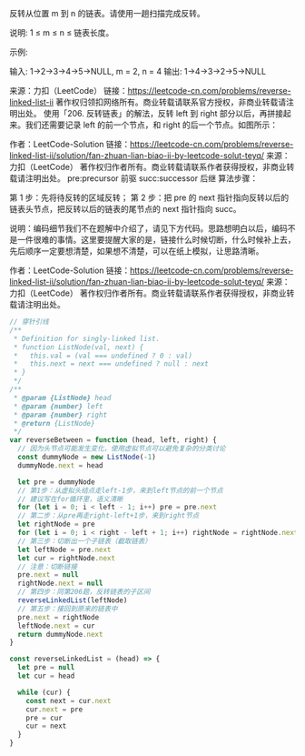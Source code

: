 反转从位置 m 到 n 的链表。请使用一趟扫描完成反转。

说明:
1 ≤ m ≤ n ≤ 链表长度。

示例:

输入: 1->2->3->4->5->NULL, m = 2, n = 4
输出: 1->4->3->2->5->NULL

来源：力扣（LeetCode）
链接：https://leetcode-cn.com/problems/reverse-linked-list-ii
著作权归领扣网络所有。商业转载请联系官方授权，非商业转载请注明出处。
使用「206. 反转链表」的解法，反转 left 到 right 部分以后，再拼接起来。我们还需要记录 left 的前一个节点，和 right 的后一个节点。如图所示：

作者：LeetCode-Solution
链接：https://leetcode-cn.com/problems/reverse-linked-list-ii/solution/fan-zhuan-lian-biao-ii-by-leetcode-solut-teyq/
来源：力扣（LeetCode）
著作权归作者所有。商业转载请联系作者获得授权，非商业转载请注明出处。
pre:precursor 前驱
succ:successor 后继
算法步骤：

第 1 步：先将待反转的区域反转；
第 2 步：把 pre 的 next 指针指向反转以后的链表头节点，把反转以后的链表的尾节点的 next 指针指向 succ。

说明：编码细节我们不在题解中介绍了，请见下方代码。思路想明白以后，编码不是一件很难的事情。这里要提醒大家的是，链接什么时候切断，什么时候补上去，先后顺序一定要想清楚，如果想不清楚，可以在纸上模拟，让思路清晰。

作者：LeetCode-Solution
链接：https://leetcode-cn.com/problems/reverse-linked-list-ii/solution/fan-zhuan-lian-biao-ii-by-leetcode-solut-teyq/
来源：力扣（LeetCode）
著作权归作者所有。商业转载请联系作者获得授权，非商业转载请注明出处。

```js
// 穿针引线
/**
 * Definition for singly-linked list.
 * function ListNode(val, next) {
 *   this.val = (val === undefined ? 0 : val)
 *   this.next = next === undefined ? null : next
 * }
 */
/**
 * @param {ListNode} head
 * @param {number} left
 * @param {number} right
 * @return {ListNode}
 */
var reverseBetween = function (head, left, right) {
  // 因为头节点可能发生变化，使用虚拟节点可以避免复杂的分类讨论
  const dummyNode = new ListNode(-1)
  dummyNode.next = head

  let pre = dummyNode
  // 第1步：从虚拟头结点走left-1步，来到left节点的前一个节点
  // 建议写在for循环里，语义清晰
  for (let i = 0; i < left - 1; i++) pre = pre.next
  // 第二步：从pre再走right-left+1步，来到right节点
  let rightNode = pre
  for (let i = 0; i < right - left + 1; i++) rightNode = rightNode.next
  // 第三步：切断出一个子链表（截取链表）
  let leftNode = pre.next
  let cur = rightNode.next
  // 注意：切断链接
  pre.next = null
  rightNode.next = null
  // 第四步：同第206题，反转链表的子区间
  reverseLinkedList(leftNode)
  // 第五步：接回到原来的链表中
  pre.next = rightNode
  leftNode.next = cur
  return dummyNode.next
}

const reverseLinkedList = (head) => {
  let pre = null
  let cur = head

  while (cur) {
    const next = cur.next
    cur.next = pre
    pre = cur
    cur = next
  }
}
```
